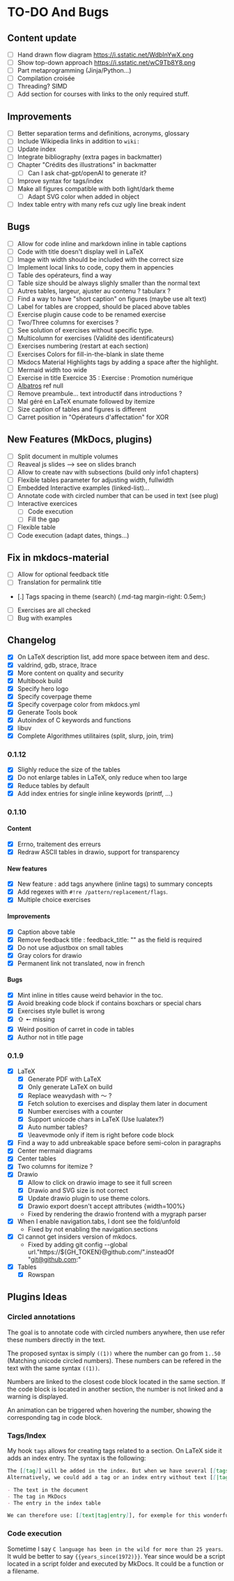 # TO-DO And Bugs

## Content update

- [ ] Hand drawn flow diagram https://i.sstatic.net/WdbInYwX.png
- [ ] Show top-down approach https://i.sstatic.net/wC9Tb8Y8.png
- [ ] Part metaprogramming (Jinja/Python...)
- [ ] Compilation croisée
- [ ] Threading? SIMD
- [ ] Add section for courses with links to the only required stuff.

## Improvements

- [ ] Better separation terms and definitions, acronyms, glossary
- [ ] Include Wikipedia links in addition to `wiki:`
- [ ] Update index
- [ ] Integrate bibliography (extra pages in backmatter)
- [ ] Chapter "Crédits des illustrations" in backmatter
  - [ ] Can I ask chat-gpt/openAI to generate it?
- [ ] Improve syntax for tags/index
- [ ] Make all figures compatible with both light/dark theme
  - [ ] Adapt SVG color when added in object
- [ ] Index table entry with many refs cuz ugly line break indent

## Bugs

- [ ] Allow for code inline and markdown inline in table captions
- [ ] Code with title doesn't display well in LaTeX
- [ ] Image with width should be included with the correct size
- [ ] Implement local links to code, copy them in appencies
- [ ] Table des opérateurs, find a way
- [ ] Table size should be always slighly smaller than the normal text
- [ ] Autres tables, largeur, ajuster au contenu ? tabularx ?
- [ ] Find a way to have "short caption" on figures (maybe use alt text)
- [ ] Label for tables are cropped, should be placed above tables
- [ ] Exercise plugin cause code to be renamed exercise
- [ ] Two/Three columns for exercises ?
- [ ] See solution of exercises without specific type.
- [ ] Multicolumn for exercises (Validité des identificateurs)
- [ ] Exercises numbering (restart at each section)
- [ ] Exercises Colors for fill-in-the-blank in slate theme
- [ ] Mkdocs Material Highlights tags by adding a space after the highlight.
- [ ] Mermaid width too wide
- [ ] Exercise in title Exercice 35 : Exercise : Promotion numérique
- [ ] [Albatros](/assets/src/albatros.txt) ref null
- [ ] Remove preambule… text introductif dans introductions ?
- [ ] Mal géré en LaTeX enumate followed by itemize
- [ ] Size caption of tables and figures is different
- [ ] Carret position in "Opérateurs d'affectation" for XOR

## New Features (MkDocs, plugins)

- [ ] Split document in multiple volumes
- [ ] Reaveal js slides --> see on slides branch
- [ ] Allow to create nav with subsections (build only info1 chapters)
- [ ] Flexible tables parameter for adjusting width, fullwidth
- [ ] Embedded Interactive examples (linked-list)...
- [ ] Annotate code with circled number that can be used in text (see plug)
- [ ] Interactive exercices
  - [ ] Code execution
  - [ ] Fill the gap
- [ ] Flexible table
- [ ] Code execution (adapt dates, things...)

## Fix in mkdocs-material

- [ ] Allow for optional feedback title
- [ ] Translation for permalink title
- [.] Tags spacing in theme (search) (.md-tag margin-right: 0.5em;)
- [ ] Exercises are all checked
- [ ] Bug with examples

## Changelog

- [x] On LaTeX description list, add more space between item and desc.
- [x] valdrind, gdb, strace, ltrace
- [x] More content on quality and security
- [x] Multibook build
- [x] Specify hero logo
- [x] Specify coverpage theme
- [x] Specify coverpage color from mkdocs.yml
- [x] Generate Tools book
- [x] Autoindex of C keywords and functions
- [x] libuv
- [x] Complete Algorithmes utilitaires (split, slurp, join, trim)

### 0.1.12

- [x] Slighly reduce the size of the tables
- [x] Do not enlarge tables in LaTeX, only reduce when too large
- [x] Reduce tables by default
- [x] Add index entries for single inline keywords (printf, ...)

### 0.1.10

#### Content

- [x] Errno, traitement des erreurs
- [x] Redraw ASCII tables in drawio, support for transparency

#### New features

- [x] New feature : add tags anywhere (inline tags) to summary concepts
- [x] Add regexes with `#!re /pattern/replacement/flags`.
- [x] Multiple choice exercises

#### Improvements

- [x] Caption above table
- [x] Remove feedback title : feedback_title: "" as the field is required
- [x] Do not use adjustbox on small tables
- [x] Gray colors for drawio
- [x] Permanent link not translated, now in french

#### Bugs

- [x] Mint inline in titles cause weird behavior in the toc.
- [x] Avoid breaking code block if contains boxchars or special chars
- [x] Exercises style bullet is wrong
- [x] ⇧ 🠔 missing
- [x] Weird position of carret in code in tables
- [x] Author not in title page

### 0.1.9

- [x] LaTeX
  - [x] Generate PDF with LaTeX
  - [x] Only generate LaTeX on build
  - [x] Replace weavydash with 〜 ?
  - [x] Fetch solution to exercises and display them later in document
  - [x] Number exercises with a counter
  - [x] Support unicode chars in LaTeX (Use lualatex?)
  - [x] Auto number tables?
  - [x] \leavevmode only if item is right before code block
- [x] Find a way to add unbreakable space before semi-colon in paragraphs
- [x] Center mermaid diagrams
- [x] Center tables
- [x] Two columns for itemize ?
- [x] Drawio
  - [x] Allow to click on drawio image to see it full screen
  - [x] Drawio and SVG size is not correct
  - [x] Update drawio plugin to use theme colors.
  - [x] Drawio export doesn't accept attributes {width=100%}
  - Fixed by rendering the drawio frontend with a mygraph parser
- [x] When I enable navigation.tabs, I dont see the fold/unfold
  - Fixed by not enabling the navigation.sections
- [x] CI cannot get insiders version of mkdocs.
  - Fixed by adding git config --global url."https://${GH_TOKEN}@github.com/".insteadOf "git@github.com:"
- [x] Tables
  - [x] Rowspan

## Plugins Ideas

### Circled annotations

The goal is to annotate code with circled numbers anywhere, then use refer these numbers directly in the text.

The proposed syntax is simply `((1))` where the number can go from `1..50` (Matching unicode circled numbers). These numbers can be refered in the text with the same syntax `((1))`.

Numbers are linked to the closest code block located in the same section. If the code block is located in another section, the number is not linked and a warning is displayed.

An animation can be triggered when hovering the number, showing the corresponding tag in code block.

### Tags/Index

My hook `tags` allows for creating tags related to a section. On LaTeX side it adds an index entry. The syntax is the following:

```markdown
The [[tag]] will be added in the index. But when we have several [[tags|tag]], we want to only add the singular form.
Alternatively, we could add a tag or an index entry without text [[|tag]]. Sometime we want different values for :

- The text in the document
- The tag in MkDocs
- The entry in the index table

We can therefore use: [[text|tag|entry]], for exemple for this wonderful movie, [[The Matrix|Matrix|Matrix, The]].
```

### Code execution

Sometime I say `C language has been in the wild for more than 25 years`. It wuld be better to say `{{years_since(1972)}}`. Year since would be a script located in a script folder and executed by MkDocs. It could be a function or a filename.